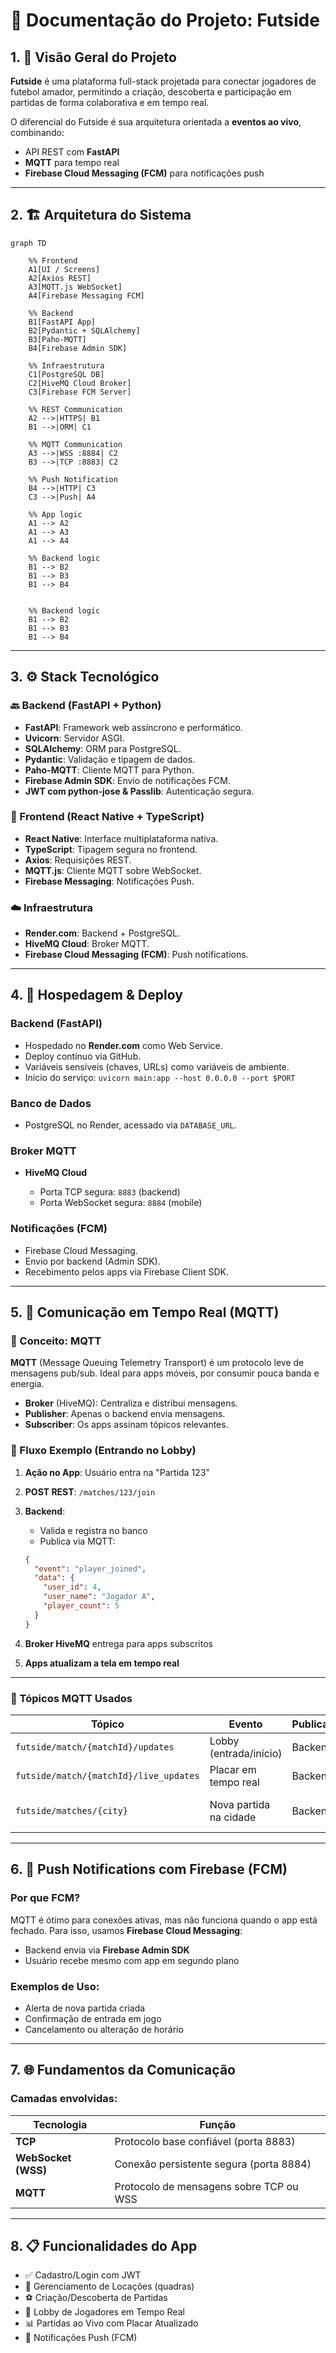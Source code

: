 # 📄 Documentação do Projeto: **Futside**


## 1. 🎯 Visão Geral do Projeto

**Futside** é uma plataforma full-stack projetada para conectar jogadores de futebol amador, permitindo a criação, descoberta e participação em partidas de forma colaborativa e em tempo real.

O diferencial do Futside é sua arquitetura orientada a **eventos ao vivo**, combinando:

* API REST com **FastAPI**
* **MQTT** para tempo real
* **Firebase Cloud Messaging (FCM)** para notificações push

---

## 2. 🏗 Arquitetura do Sistema

```mermaid
graph TD

    %% Frontend
    A1[UI / Screens]
    A2[Axios REST]
    A3[MQTT.js WebSocket]
    A4[Firebase Messaging FCM]

    %% Backend
    B1[FastAPI App]
    B2[Pydantic + SQLAlchemy]
    B3[Paho-MQTT]
    B4[Firebase Admin SDK]

    %% Infraestrutura
    C1[PostgreSQL DB]
    C2[HiveMQ Cloud Broker]
    C3[Firebase FCM Server]

    %% REST Communication
    A2 -->|HTTPS| B1
    B1 -->|ORM| C1

    %% MQTT Communication
    A3 -->|WSS :8884| C2
    B3 -->|TCP :8883| C2

    %% Push Notification
    B4 -->|HTTP| C3
    C3 -->|Push| A4

    %% App logic
    A1 --> A2
    A1 --> A3
    A1 --> A4

    %% Backend logic
    B1 --> B2
    B1 --> B3
    B1 --> B4


    %% Backend logic
    B1 --> B2
    B1 --> B3
    B1 --> B4
```

---

## 3. ⚙️ Stack Tecnológico

### 🔙 Backend (FastAPI + Python)

* **FastAPI**: Framework web assíncrono e performático.
* **Uvicorn**: Servidor ASGI.
* **SQLAlchemy**: ORM para PostgreSQL.
* **Pydantic**: Validação e tipagem de dados.
* **Paho-MQTT**: Cliente MQTT para Python.
* **Firebase Admin SDK**: Envio de notificações FCM.
* **JWT com python-jose & Passlib**: Autenticação segura.

### 📱 Frontend (React Native + TypeScript)

* **React Native**: Interface multiplataforma nativa.
* **TypeScript**: Tipagem segura no frontend.
* **Axios**: Requisições REST.
* **MQTT.js**: Cliente MQTT sobre WebSocket.
* **Firebase Messaging**: Notificações Push.

### ☁️ Infraestrutura

* **Render.com**: Backend + PostgreSQL.
* **HiveMQ Cloud**: Broker MQTT.
* **Firebase Cloud Messaging (FCM)**: Push notifications.

---

## 4. 🚀 Hospedagem & Deploy

### Backend (FastAPI)

* Hospedado no **Render.com** como Web Service.
* Deploy contínuo via GitHub.
* Variáveis sensíveis (chaves, URLs) como variáveis de ambiente.
* Início do serviço: `uvicorn main:app --host 0.0.0.0 --port $PORT`

### Banco de Dados

* PostgreSQL no Render, acessado via `DATABASE_URL`.

### Broker MQTT

* **HiveMQ Cloud**

  * Porta TCP segura: `8883` (backend)
  * Porta WebSocket segura: `8884` (mobile)

### Notificações (FCM)

* Firebase Cloud Messaging.
* Envio por backend (Admin SDK).
* Recebimento pelos apps via Firebase Client SDK.

---

## 5. 🔄 Comunicação em Tempo Real (MQTT)

### 🧠 Conceito: MQTT

**MQTT** (Message Queuing Telemetry Transport) é um protocolo leve de mensagens pub/sub. Ideal para apps móveis, por consumir pouca banda e energia.

* **Broker** (HiveMQ): Centraliza e distribui mensagens.
* **Publisher**: Apenas o backend envia mensagens.
* **Subscriber**: Os apps assinam tópicos relevantes.

### 🧭 Fluxo Exemplo (Entrando no Lobby)

1. **Ação no App**: Usuário entra na "Partida 123"

2. **POST REST**: `/matches/123/join`

3. **Backend**:

   * Valida e registra no banco
   * Publica via MQTT:

   ```json
   {
     "event": "player_joined",
     "data": {
       "user_id": 4,
       "user_name": "Jogador A",
       "player_count": 5
     }
   }
   ```

4. **Broker HiveMQ** entrega para apps subscritos

5. **Apps atualizam a tela em tempo real**

---

### 📡 Tópicos MQTT Usados

| Tópico                                 | Evento                 | Publicador | Subscritor              |
| -------------------------------------- | ---------------------- | ---------- | ----------------------- |
| `futside/match/{matchId}/updates`      | Lobby (entrada/início) | Backend    | App (tela de lobby)     |
| `futside/match/{matchId}/live_updates` | Placar em tempo real   | Backend    | App (tela de jogo)      |
| `futside/matches/{city}`               | Nova partida na cidade | Backend    | App (exploração futura) |

---

## 6. 🔔 Push Notifications com Firebase (FCM)

### Por que FCM?

MQTT é ótimo para conexões ativas, mas não funciona quando o app está fechado. Para isso, usamos **Firebase Cloud Messaging**:

* Backend envia via **Firebase Admin SDK**
* Usuário recebe mesmo com app em segundo plano

### Exemplos de Uso:

* Alerta de nova partida criada
* Confirmação de entrada em jogo
* Cancelamento ou alteração de horário

---

## 7. 🌐 Fundamentos da Comunicação

### Camadas envolvidas:

| Tecnologia          | Função                                  |
| ------------------- | --------------------------------------- |
| **TCP**             | Protocolo base confiável (porta 8883)   |
| **WebSocket (WSS)** | Conexão persistente segura (porta 8884) |
| **MQTT**            | Protocolo de mensagens sobre TCP ou WSS |

---

## 8. 📋 Funcionalidades do App

* ✅ Cadastro/Login com JWT
* 📍 Gerenciamento de Locações (quadras)
* ⚽ Criação/Descoberta de Partidas
* 👥 Lobby de Jogadores em Tempo Real
* 📊 Partidas ao Vivo com Placar Atualizado
* 🔔 Notificações Push (FCM)
